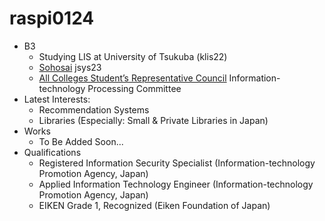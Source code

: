 # raspi0124
- B3
  - Studying LIS at University of Tsukuba (klis22)
  - [Sohosai](https://sohosai.com) jsys23
  - [All Colleges Student’s Representative Council](https://www.stb.tsukuba.ac.jp/~zdk) Information-technology Processing Committee
- Latest Interests:
  - Recommendation Systems
  - Libraries (Especially: Small & Private Libraries in Japan)
- Works
  - To Be Added Soon...
- Qualifications
  - Registered Information Security Specialist (Information-technology Promotion Agency, Japan)
  - Applied Information Technology Engineer (Information-technology Promotion Agency, Japan)
  - EIKEN Grade 1, Recognized (Eiken Foundation of Japan)
